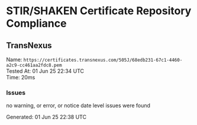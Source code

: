# STIR/SHAKEN Certificate Repository Compliance

## TransNexus

Name: `https://certificates.transnexus.com/505J/68edb231-67c1-4460-a2c9-cc461aa2fdc8.pem`\
Tested At: 01 Jun 25 22:34 UTC\
Time: 20ms

### Issues

no warning, or error, or notice date level issues were found

Generated: 01 Jun 25 22:38 UTC